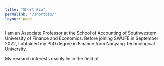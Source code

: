 ```yaml
---
title: "Short Bio"
permalink: "/shortbio/"
layout: page
---
```



I am an Associate Professor at the School of Accounting of Southwestern University of Finance and Economics. Before joining SWUFE in September 2022, I obtained my PhD degree in Finance from Nanyang Technological University. 

My research interests mainly lie in the field of 
